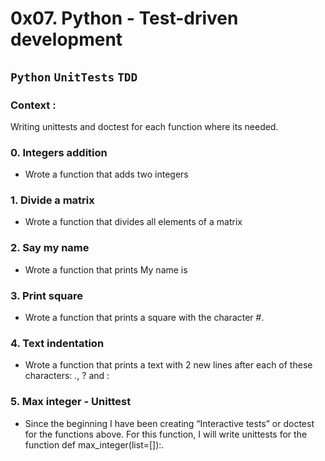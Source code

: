 # 0x07. Python - Test-driven development

## `Python` `UnitTests` `TDD`

### Context :
 Writing unittests and  doctest for each function where its needed.

###  0. Integers addition
* Wrote a function that adds two integers

### 1. Divide a matrix
* Wrote a function that divides all elements of a matrix

### 2. Say my name
* Wrote a function that prints My name is <first name> <last name>

### 3. Print square
* Wrote a function that prints a square with the character #.

### 4. Text indentation
* Wrote a function that prints a text with 2 new lines after each of these characters: ., ? and :

### 5. Max integer - Unittest
* Since the beginning I  have been creating “Interactive tests” or doctest for the functions above. For this function, I  will write unittests for the function def max_integer(list=[]):.
